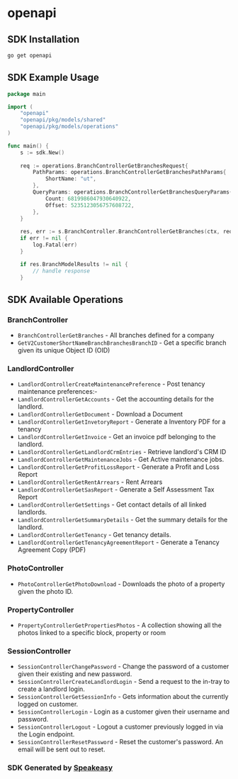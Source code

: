 # openapi

<!-- Start SDK Installation -->
## SDK Installation

```bash
go get openapi
```
<!-- End SDK Installation -->

## SDK Example Usage
<!-- Start SDK Example Usage -->
```go
package main

import (
    "openapi"
    "openapi/pkg/models/shared"
    "openapi/pkg/models/operations"
)

func main() {
    s := sdk.New()
    
    req := operations.BranchControllerGetBranchesRequest{
        PathParams: operations.BranchControllerGetBranchesPathParams{
            ShortName: "ut",
        },
        QueryParams: operations.BranchControllerGetBranchesQueryParams{
            Count: 6819986047930640922,
            Offset: 5235123056757608722,
        },
    }
    
    res, err := s.BranchController.BranchControllerGetBranches(ctx, req)
    if err != nil {
        log.Fatal(err)
    }

    if res.BranchModelResults != nil {
        // handle response
    }
```
<!-- End SDK Example Usage -->

<!-- Start SDK Available Operations -->
## SDK Available Operations

### BranchController

* `BranchControllerGetBranches` - All branches defined for a company
* `GetV2CustomerShortNameBranchBranchesBranchID` - Get a specific branch given its unique Object ID (OID)

### LandlordController

* `LandlordControllerCreateMaintenancePreference` - Post tenancy maintenance preferences:-
* `LandlordControllerGetAccounts` - Get the accounting details for the landlord.
* `LandlordControllerGetDocument` - Download a Document
* `LandlordControllerGetInvetoryReport` - Generate a Inventory PDF for a tenancy
* `LandlordControllerGetInvoice` - Get an invoice pdf belonging to the landlord.
* `LandlordControllerGetLandlordCrmEntries` - Retrieve landlord's CRM ID
* `LandlordControllerGetMaintenanceJobs` - Get Active maintenance jobs.
* `LandlordControllerGetProfitLossReport` - Generate a Profit and Loss Report
* `LandlordControllerGetRentArrears` - Rent Arrears
* `LandlordControllerGetSasReport` - Generate a Self Assessment Tax Report
* `LandlordControllerGetSettings` - Get contact details of all linked landlords.
* `LandlordControllerGetSummaryDetails` - Get the summary details for the landlord.
* `LandlordControllerGetTenancy` - Get tenancy details.
* `LandlordControllerGetTenancyAgreementReport` - Generate a Tenancy Agreement Copy (PDF)

### PhotoController

* `PhotoControllerGetPhotoDownload` - Downloads the photo of a property given the photo ID.

### PropertyController

* `PropertyControllerGetPropertiesPhotos` - A collection showing all the photos linked to a specific block, property or room

### SessionController

* `SessionControllerChangePassword` - Change the password of a customer given their existing and new password.
* `SessionControllerCreateLandlordLogin` - Send a request to the in-tray to create a landlord login.
* `SessionControllerGetSessionInfo` - Gets information about the currently logged on customer.
* `SessionControllerLogin` - Login as a customer given their username and password.
* `SessionControllerLogout` - Logout a customer previously logged in via the Login endpoint.
* `SessionControllerResetPassword` - Reset the customer's password. An email will be sent out to reset.

<!-- End SDK Available Operations -->

### SDK Generated by [Speakeasy](https://docs.speakeasyapi.dev/docs/using-speakeasy/client-sdks)
